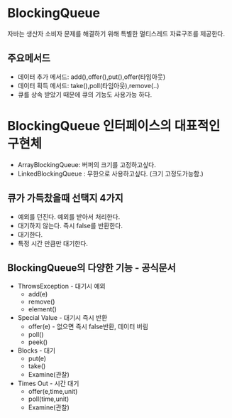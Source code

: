 # BlockingQueue
자바는 생산자 소비자 문제를 해결하기 위해 특별한 멀티스레드 자료구조를 제공한다. 

## 주요메서드
- 데이터 추가 메서드: add(),offer(),put(),offer(타임아웃)
- 데이터 획득 메서드: take(),poll(타임아웃),remove(..)
- 큐를 상속 받았기 때문에 큐의 기능도 사용가능 하다. 

# BlockingQueue 인터페이스의 대표적인 구현체
- ArrayBlockingQueue: 버퍼의 크기를 고정하고싶다. 
- LinkedBlockingQueue : 무한으로 사용하고싶다. (크기 고정도가능함.)

## 큐가 가득찼을때 선택지 4가지
- 예외를 던진다. 예외를 받아서 처리한다.
- 대기하지 않는다. 즉시 false를 반환한다.
- 대기한다.
- 특정 시간 만큼만 대기한다.

## BlockingQueue의 다양한 기능 - 공식문서
- ThrowsException - 대기시 예외
  - add(e)
  - remove()
  - element()
- Special Value - 대기시 즉시 반환
  - offer(e) - 없으면 즉시 false반환, 데이터 버림
  - poll()
  - peek()
- Blocks - 대기
  - put(e)
  - take()
  - Examine(관찰)
- Times Out - 시간 대기
  - offer(e,time,unit)
  - poll(time,unit)
  - Examine(관찰)
